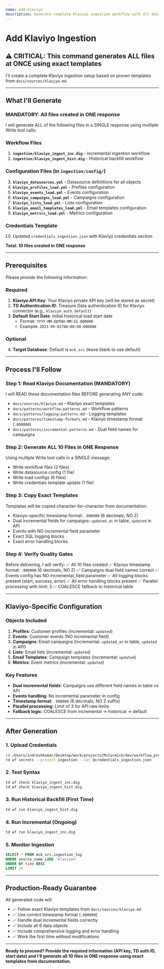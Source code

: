 ```yaml
---
name: add-klaviyo
description: Generate complete Klaviyo ingestion workflow with all data sources using exact templates
---
```


# Add Klaviyo Ingestion

## ⚠️ CRITICAL: This command generates ALL files at ONCE using exact templates

I'll create a complete Klaviyo ingestion setup based on proven templates from `docs/sources/klaviyo.md`.

---

## What I'll Generate

### MANDATORY: All files created in ONE response

I will generate ALL of the following files in a SINGLE response using multiple Write tool calls:

### Workflow Files
1. **`ingestion/klaviyo_ingest_inc.dig`** - Incremental ingestion workflow
2. **`ingestion/klaviyo_ingest_hist.dig`** - Historical backfill workflow

### Configuration Files (in `ingestion/config/`)
3. **`klaviyo_datasources.yml`** - Datasource definitions for all objects
4. **`klaviyo_profiles_load.yml`** - Profiles configuration
5. **`klaviyo_events_load.yml`** - Events configuration
6. **`klaviyo_campaigns_load.yml`** - Campaigns configuration
7. **`klaviyo_lists_load.yml`** - Lists configuration
8. **`klaviyo_email_templates_load.yml`** - Email templates configuration
9. **`klaviyo_metrics_load.yml`** - Metrics configuration

### Credentials Template
10. Updated `credentials_ingestion.json` with Klaviyo credentials section

**Total: 10 files created in ONE response**

---

## Prerequisites

Please provide the following information:

### Required
1. **Klaviyo API Key**: Your Klaviyo private API key (will be stored as secret)
2. **TD Authentication ID**: Treasure Data authentication ID for Klaviyo connector (e.g., `klaviyo_auth_default`)
3. **Default Start Date**: Initial historical load start date
   - Format: `YYYY-MM-DDTHH:MM:SS.000000`
   - Example: `2023-09-01T00:00:00.000000`

### Optional
4. **Target Database**: Default is `mck_src` (leave blank to use default)

---

## Process I'll Follow

### Step 1: Read Klaviyo Documentation (MANDATORY)
I will READ these documentation files BEFORE generating ANY code:
- `docs/sources/klaviyo.md` - Klaviyo exact templates
- `docs/patterns/workflow-patterns.md` - Workflow patterns
- `docs/patterns/logging-patterns.md` - Logging templates
- `docs/patterns/timestamp-formats.md` - Klaviyo timestamp format (`.000000`)
- `docs/patterns/incremental-patterns.md` - Dual field names for campaigns

### Step 2: Generate ALL 10 Files in ONE Response
Using multiple Write tool calls in a SINGLE message:
- Write workflow files (2 files)
- Write datasource config (1 file)
- Write load configs (6 files)
- Write credentials template update (1 file)

### Step 3: Copy Exact Templates
Templates will be copied character-for-character from documentation:
- Klaviyo-specific timestamp format: `.000000` (6 decimals, NO Z)
- Dual incremental fields for campaigns: `updated_at` in table, `updated` in API
- Events with NO incremental field parameter
- Exact SQL logging blocks
- Exact error handling blocks

### Step 4: Verify Quality Gates
Before delivering, I will verify:
✅ All 10 files created
✅ Klaviyo timestamp format: `.000000` (6 decimals, NO Z)
✅ Campaigns dual field names correct
✅ Events config has NO incremental_field parameter
✅ All logging blocks present (start, success, error)
✅ All error handling blocks present
✅ Parallel processing with limit: 3
✅ COALESCE fallback to historical table

---

## Klaviyo-Specific Configuration

### Objects Included
1. **Profiles**: Customer profiles (incremental: `updated`)
2. **Events**: Customer events (NO incremental field)
3. **Campaigns**: Email campaigns (incremental: `updated_at` in table, `updated` in API)
4. **Lists**: Email lists (incremental: `updated`)
5. **Email Templates**: Campaign templates (incremental: `updated`)
6. **Metrics**: Event metrics (incremental: `updated`)

### Key Features
- **Dual incremental fields**: Campaigns use different field names in table vs API
- **Events handling**: No incremental parameter in config
- **Timestamp format**: `.000000` (6 decimals, NO Z suffix)
- **Parallel processing**: Limit of 3 for API rate limits
- **Fallback logic**: COALESCE from incremental → historical → default

---

## After Generation

### 1. Upload Credentials
```bash
cd /Users/indreshkumar/Desktop/work/projects/McCormick/dev/workflow_projects/ingestion_main/ingestion
td wf secrets --project ingestion --set @credentials_ingestion.json
```

### 2. Test Syntax
```bash
td wf check klaviyo_ingest_inc.dig
td wf check klaviyo_ingest_hist.dig
```

### 3. Run Historical Backfill (First Time)
```bash
td wf run klaviyo_ingest_hist.dig
```

### 4. Run Incremental (Ongoing)
```bash
td wf run klaviyo_ingest_inc.dig
```

### 5. Monitor Ingestion
```sql
SELECT * FROM mck_src.ingestion_log
WHERE source_name LIKE 'klaviyo%'
ORDER BY time DESC
LIMIT 20
```

---

## Production-Ready Guarantee

All generated code will:
- ✅ Follow exact Klaviyo templates from `docs/sources/klaviyo.md`
- ✅ Use correct timestamp format (`.000000`)
- ✅ Handle dual incremental fields correctly
- ✅ Include all 6 data objects
- ✅ Include comprehensive logging and error handling
- ✅ Work the first time without modifications

---

**Ready to proceed? Provide the required information (API key, TD auth ID, start date) and I'll generate all 10 files in ONE response using exact templates from documentation.**
